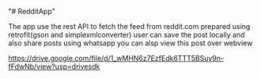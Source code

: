 "# RedditApp" 


The app use the rest API to fetch the feed from reddit.com
prepared using retrofit(gson and simplexmlconverter)
user can save the post locally and also share posts using whatsapp
you can alsp view this post over webview

https://drive.google.com/file/d/1_wMHN6z7EzfEdk6TTT5BSuy9n-fFdwNb/view?usp=drivesdk

